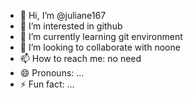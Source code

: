- 👋 Hi, I’m @juliane167
- 👀 I’m interested in github
- 🌱 I’m currently learning git environment
- 💞️ I’m looking to collaborate with noone
- 📫 How to reach me: no need
- 😄 Pronouns: ...
- ⚡ Fun fact: ...

<!---
juliane167/juliane167 is a ✨ special ✨ repository because its `README.md` (this file) appears on your GitHub profile.
You can click the Preview link to take a look at your changes.
--->
